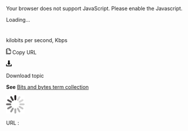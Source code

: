 Your browser does not support JavaScript. Please enable the Javascript.

Loading...

# 

kilobits per second, Kbps

![Copy URL](media/kilobits-per-second/Copy.png)
Copy URL

![Download](media/kilobits-per-second/Download.png)

Download topic

**See** [Bits and bytes term collection](https://worldready.cloudapp.net/Styleguide/Read?id=2700&topicid=26920)

![In progress](media/kilobits-per-second/activity-large.gif)

URL :
